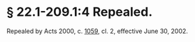 # § 22.1-209.1:4 Repealed.

<p>Repealed by Acts 2000, c. <a href='http://lis.virginia.gov/cgi-bin/legp604.exe?001+ful+CHAP1059'>1059</a>, cl. 2, effective June 30, 2002.</p>